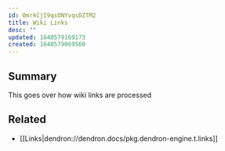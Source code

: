 ```yaml
---
id: 0mrkCjI9qsONYvqsDZTM2
title: Wiki Links
desc: ""
updated: 1640579169173
created: 1640579069560
---
```


## Summary

This goes over how wiki links are processed

## Related

- [[Links|dendron://dendron.docs/pkg.dendron-engine.t.links]]
